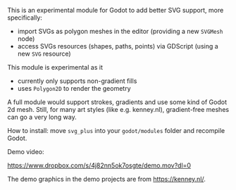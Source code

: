This is an experimental module for Godot to add better SVG support, more specifically:

* import SVGs as polygon meshes in the editor (providing a new `SVGMesh` node)
* access SVGs resources (shapes, paths, points) via GDScript (using a new `SVG` resource)

This module is experimental as it

* currently only supports non-gradient fills
* uses `Polygon2D` to render the geometry

A full module would support strokes, gradients and use some kind of Godot 2d mesh. Still, for many art styles (like e.g. kenney.nl), gradient-free meshes can go a very long way.

How to install: move `svg_plus` into your `godot/modules` folder and recompile Godot.

Demo video:

https://www.dropbox.com/s/4j82nn5ok7osgte/demo.mov?dl=0

The demo graphics in the demo projects are from https://kenney.nl/.
